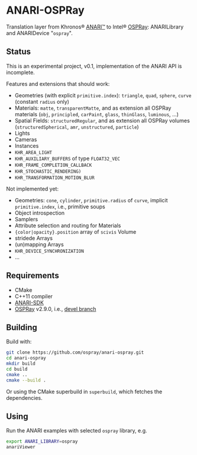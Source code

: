 # ANARI-OSPRay

Translation layer from Khronos® [ANARI™](https://www.khronos.org/anari)
to Intel® [OSPRay](https://www.ospray.org): ANARILibrary and ANARIDevice
"`ospray`".

## Status

This is an experimental project, v0.1, implementation of the ANARI API
is incomplete.

Features and extensions that should work:
- Geometries (with explicit `primitive.index`): `triangle`, `quad`,
  `sphere`, `curve` (constant `radius` only)
- Materials: `matte`, `transparentMatte`, and as extension all OSPRay
  materials (`obj`, `principled`, `carPaint`, `glass`, `thinGlass`,
  `luminous`, ...)
- Spatial Fields: `structuredRegular`, and as extension all OSPRay
  volumes (`structuredSpherical`, `amr`, `unstructured`, `particle`)
- Lights
- Cameras
- Instances
- `KHR_AREA_LIGHT`
- `KHR_AUXILIARY_BUFFERS` of type `FLOAT32_VEC`
- `KHR_FRAME_COMPLETION_CALLBACK`
- `KHR_STOCHASTIC_RENDERING)`
- `KHR_TRANSFORMATION_MOTION_BLUR`

Not implemented yet:
- Geometries: `cone`, `cylinder`, `primitive.radius` of `curve`,
  implicit `primitive.index`, i.e., primitive soups
- Object introspection
- Samplers
- Attribute selection and routing for Materials
- `{color|opacity}.position` array of `scivis` Volume
- stridede Arrays
- (un)mapping Arrays
- `KHR_DEVICE_SYNCHRONIZATION`
- ...

## Requirements

- CMake
- C++11 compiler
- [ANARI-SDK](https://github.com/KhronosGroup/ANARI-SDK)
- [OSPRay](https://www.github.com/ospray/ospray) v2.9.0, i.e., [devel
  branch](https://github.com/ospray/ospray/tree/devel)

## Building

Build with:

```sh
git clone https://github.com/ospray/anari-ospray.git
cd anari-ospray
mkdir build
cd build
cmake ..
cmake --build .
```

Or using the CMake superbuild in `superbuild`, which fetches the
dependencies.

## Using

Run the ANARI examples with selected `ospray` library, e.g.
```bash
export ANARI_LIBRARY=ospray
anariViewer
```
